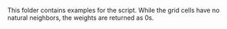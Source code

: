 
This folder contains examples for the script. While the grid cells have no natural neighbors, the weights are returned as 0s.
